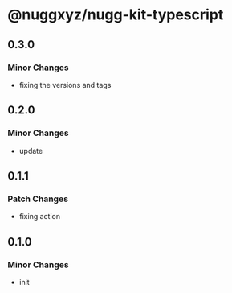 # @nuggxyz/nugg-kit-typescript

## 0.3.0

### Minor Changes

-   fixing the versions and tags

## 0.2.0

### Minor Changes

-   update

## 0.1.1

### Patch Changes

-   fixing action

## 0.1.0

### Minor Changes

-   init
